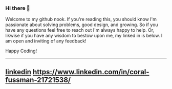 ### Hi there 👋

Welcome to my github nook. If you're reading this, you should know I'm passionate about solving problems, good design, and growing. So if you have any questions feel free to reach out I'm always happy to help. Or, likwise if you have any wisdom to bestow upon me, my linked in is below. I am open and inviting of any feedback!

Happy Coding!

---

[linkedin](https://cloud.githubusercontent.com/assets/17016297/18839848/0fc7e74e-83d2-11e6-8c6a-277fc9d6e067.png)
 https://www.linkedin.com/in/coral-fussman-21721538/
---
